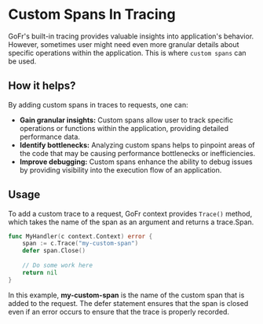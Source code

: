 # Custom Spans In Tracing

GoFr's built-in tracing provides valuable insights into application's behavior. However, sometimes user might need 
even more granular details about specific operations within the application. This is where `custom spans` can be used.

## How it helps?
By adding custom spans in traces to requests, one can:

- **Gain granular insights:** Custom spans allow user to track specific operations or functions within the application, 
     providing detailed performance data.
- **Identify bottlenecks:** Analyzing custom spans helps to pinpoint areas of the code that may be causing 
      performance bottlenecks or inefficiencies.
- **Improve debugging:** Custom spans enhance the ability to debug issues by providing visibility into the execution 
      flow of an application.

## Usage

To add a custom trace to a request, GoFr context provides `Trace()` method, which takes the name of the span as an argument 
and returns a trace.Span. 

```go
func MyHandler(c context.Context) error {
    span := c.Trace("my-custom-span")
    defer span.Close()
    
    // Do some work here
    return nil
}
```

In this example, **my-custom-span** is the name of the custom span that is added to the request.
The defer statement ensures that the span is closed even if an error occurs to ensure that the trace is properly recorded.



